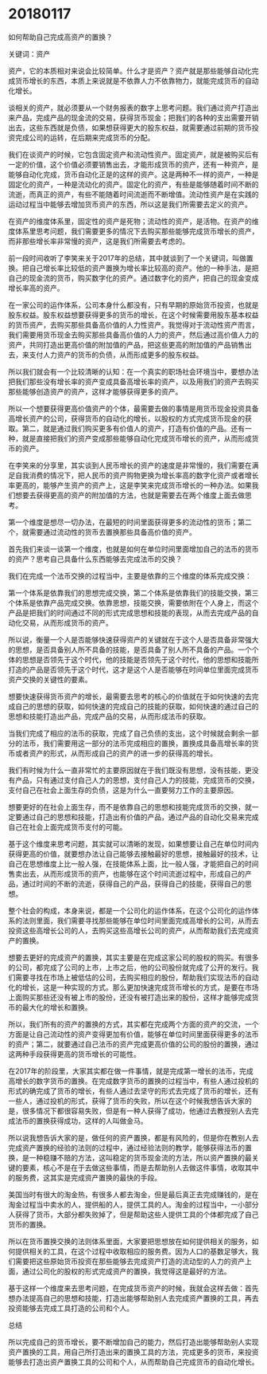 # 20180117
如何帮助自己完成高资产的置换？

关键词：资产

资产，它的本质相对来说会比较简单。什么才是资产？资产就是那些能够自动化完成货币增长的东西，本质上来说就是不依靠人力不依靠物力，就能完成货币的自动化增长。

谈相关的资产，就必须要从一个财务报表的数字上思考问题。我们通过资产打造出来产品，完成产品的现金流的交易，获得货币现金；把我们的各种的支出需要开销出去，这些东西就是负债，如果想获得更大的股东权益，就需要通过前期的货币投资完成公司的运转，在后期来完成货币的分配。

我们在谈资产的时候，它包含固定资产和流动性资产。固定资产，就是被购买后有一定的价值，这个价值必须要销售出去，才能形成货币的资产，还有一种资产，是能够自动化完成，货币自动化正是的这样的资产。这是两种不一样的资产，一种是固定化的资产，一种是流动化的资产。固定化的资产，有些是能够随着时间不断的流逝，而真正的资产，有些不能随着时间流逝而不断增值。流动性资产是在实践的运动过程当中能够去增加货币资产的东西，所以这是我们所需要去定义的资产。

在资产的维度体系里，固定性的资产是死物；流动性的资产，是活物。在资产的维度体系里思考问题，我们需要更多的情况下去购买那些能够完成货币增长的资产，而非那些增长率非常慢的资产，这是我们所需要去考虑的。

前一段时间收听了李笑来关于2017年的总结，其中就谈到了一个关键词，叫做置换。把自己增长率比较低的资产置换为增长率比较高的资产。他的一种手法，是把自己的现金流的货币，购买数字化的资产。通过数字化的资产，把自己的现金变成增长率高的资产。

在一家公司的运作体系，公司本身什么都没有，只有早期的原始货币投资，也就是股东权益。股东权益想要获得更多的货币的增长，在这个时候需要用股东基本权益的货币资产，去购买那些具备高价值的人力性资产。我觉得对于流动性资产而言，我们需要用货币现金去购买那些具备高价值的人力的资产，然后通过高价值人力的资产，共同打造出更高价值的附加值的产品，把这些更高的附加值的产品销售出去，来支付人力资产的货币的负债，从而形成更多的股东权益。

所以我们就会有一个比较清晰的认知：在一个真实的职场社会环境当中，要想办法把我们那些没有增长率的资产变成具备高增长率的资产，以及用我们的资产去购买那些能够创造资产的资产，这样才能够获得更多的资产。

所以一个想要获得更高价值资产的个体，最需要去做的事情是用货币现金投资具备高增长资产的公司，获得货币的自动化的增长，以股权的方式完成货币现金的获取。第二，就是通过我们购买更多有价值人的资产，打造有价值的产品。还有一种，就是直接把我们的资产变成那些能够自动化完成货币增长的资产，从而形成货币的资产。

在李笑来的分享里，其实谈到人民币增长的资产的速度是非常慢的，我们需要在满足自我消费的情况下，把人民币的资产购物更换为增长率高的数字化资产或者增长率更高的，能够产生资产的资产上，这是李笑来完成货币增长的一种办法。如果我们想要去获得更高的资产的附加值的方法，也就是需要去在两个维度上面去做思考。

第一个维度是想尽一切办法，在最短的时间里面获得更多的流动性的货币；第二个，就需要通过流动性的货币去置换那些具备高价值的资产。

首先我们来谈一谈第一个维度，也就是如何在单位时间里面增加自己的法币的货币的资产？思考自己具备什么东西能够去完成法币的交换？

我们在完成一个法币交换的过程当中，主要是依靠的三个维度的体系完成交换：

第一个体系是依靠我们的思想完成交换，第二个体系是依靠我们的技能交换，第三个体系是依靠产品完成交换。依靠思想，技能交换，需要依附在个人身上，而这个产品是把我们的时间通过不同的形式完成思想和技能的表现，从而去完成产品的自动化交易，从而形成货币的资产。

所以说，衡量一个人是否能够快速获得资产的关键就在于这个人是否具备非常强大的思想，是否具备别人所不具备的技能，是否具备了别人所不具备的产品。一个个体的思想是否领先于这个时代，他的技能是否领先于这个时代，他的思想和技能所打造的产品是否领先于这个时代，这才是这个人是否能够在时间单位里面完成货币资产交换的关键性的要素。

想要快速获得货币资产的增长，最需要去思考的核心的价值就在于如何快速的去完成自己的思想的获取，如何快速的完成自己的技能的获取，如何快速的通过自己的思想和技能打造出产品，完成产品的交易，从而形成法币的获取。

当我们完成了相应的法币的获取，完成了自己负债的支出，这个时候就会剩余一部分的法币，我们需要用这一部分的法币完成相应的置换，置换成具备高增长率的货币或者资产的形式，从而形成自己的资产的进一步的获得高的增长。

我们有时候为什么一直非常忙的主要原因就在于我们既没有思想，没有技能，更没有产品，只有通过支付自己人力的思想，支付自己人力的技能，完成货币的交换，支付自己在社会上面生存的负债，这是为什么一直要努力工作的主要原因。

想要更好的在社会上面生存，而不是依靠自己的思想和技能完成货币的交换，就一定要通过自己的思想和技能，打造出有价值的产品，通过产品的自动化交易来完成自己在社会上面完成货币支付的可能。

基于这个维度来思考问题，其实就可以清晰的发现，如果想要让自己在单位时间内获得更高的价值，就要想办法让自己能够去接触最好的思想，接触最好的技术，让自己在思想维度上比一般人强，在技能体系上面，比一般人强，才能把自己的时间售卖出去，从而形成货币的资产，也能够在这个时间流逝过程中，形成自己的产品，通过时间的不断的流逝，获得自己的产品，获得自己的技能，获得自己的思想。

整个社会的构成，本身来说，都是一个公司化的运作体系，在这个公司化的运作体系的法则里面，我们需要寻找那些能够在单位时间里面完成高增长的公司，从而去投资这些高增长公司的人，去购买这些高增长公司的资产，从而帮助我们去完成资产的置换。

想要去更好的完成资产的置换，其实主要是在完成这家公司的股权的购买。有很多的公司，都完成了公司的上市，上市之后，他的公司股份就完成了公开的发行。我们需要寻找在市场上被低估的公司，去购买相应的股份，帮助我们实现法币的自动化的增长，这是一种实现的方式。那么更加快速完成货币增长的方式，是要在市场上面购买那些还没有被上市的股份，还没有被打造出来的股份，这样才能够完成货币的最大化的增长和置换。

所以，我们所有的资产的置换的方式，其实都在完成两个方面的资产的交流，一个方面是让自己流动性的资产变得更加有价值，能够在单位时间里面获得更多的法币的资产；第二，就要通过自己法币的资产完成更高价值的公司的股份的置换，通过这两种手段获得更高的货币增长的可能性。

在2017年的阶段里，大家其实都在做一件事情，就是完成第一增长的法币，完成高增长的数字货币的置换。在完成数字货币的置换的过程当中，有些人通过投机的形式的确完成了货币的增长，有些人通过去坚守的形式去完成了货币的增长，还有一些人，通过投机的形式，获得了货币的失败，所以在这个时候我想告诉大家的是，很多情况下都很容易失败，但是有一种人获得了成功，他通过去教授别人去完成法币的置换获得成功，这样的人叫做金马。

所以说我想告诉大家的是，做任何的资产置换，都是有风险的，但是你在教别人去完成资产置换的经验的法则的过程中，通过经验法则的教学，能够获得法币的置换，是一种稳赚不赔的方法，这叫稳定的货币现金流的方法，所以资产置换的最关键的要素，核心不是在于去做这些事情，而是去帮助别人去做这件事情，收取其中的服务费，这其实是完成资产置换的最快的手段。

美国当时有很大的淘金热，有很多人都去淘金，但是最后真正去完成赚钱的，是在淘金过程当中卖水的人，提供船的人，提供工具的人。淘金的过程当中，一小部分人获得了货币，大部分都失败掉了，但是帮助这些人提供工具的个体都完成了自己货币的置换。

所以在货币置换交换的法则体系里面，大家要把思想放在如何提供相关的服务，如何提供相关的工具，在这个过程中收取相应的服务费。因为人口的基数足够大，我们需要把这些原始货币投资在那些能够去完成资产打造的流动型的人力的资产上面，通过公司化的股权的形式完成资产的置换，我觉得这是最好的方法。

基于这样一个维度来去思考问题，在完成货币资产的时候，我就会这样去做：首先想办法提高自己的思想和技能，打造出能够帮助别人去完成资产置换的工具，再去投资能够去完成工具打造的公司和个人。

总结

所以完成自己的货币增长，要不断增加自己的能力，然后打造出能够帮助别人实现资产置换的工具，用自己所打造出来的置换工具的方法，完成更多的货币，来投资能够去打造出资产置换工具的公司和个人，从而帮助自己完成货币的自动化增长。
